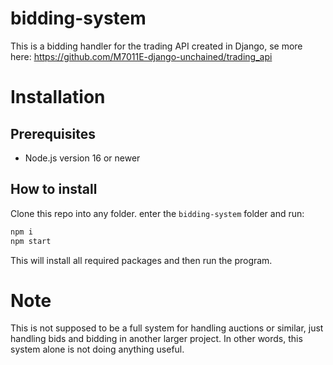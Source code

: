 # bidding-system

This is a bidding handler for the trading API created in Django, se more here: https://github.com/M7011E-django-unchained/trading_api

# Installation

## Prerequisites
-  Node.js version 16 or newer

## How to install

Clone this repo into any folder. enter the `bidding-system` folder and run:
```bash
npm i
npm start
```

This will install all required packages and then run the program.

# Note
This is not supposed to be a full system for handling auctions or similar, just handling bids and bidding in another larger project. In other words, this system alone is not doing anything useful.
